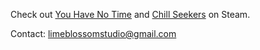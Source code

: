 Check out [You Have No Time](https://store.steampowered.com/app/2238360/You_Have_No_Time/) and [Chill Seekers](https://store.steampowered.com/app/2587260/Chill_Seekers/) on Steam.

Contact: limeblossomstudio@gmail.com
